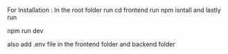 For Installation :
In the root folder
run cd frontend
run npm isntall
and lastly run

npm run dev

also add .env file in the frontend folder and backend folder 
